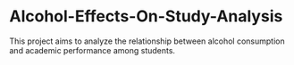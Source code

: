 # Alcohol-Effects-On-Study-Analysis
This project aims to analyze the relationship between alcohol consumption and academic performance among students. 
